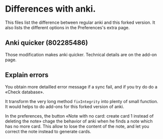 # Differences with anki.
This files list the difference between regular anki and this forked
version. It also lists the different options in the Preferences's extra page.

## Anki quicker (802285486)
Those modification makes anki quicker. Technical details are on the
add-on page.

## Explain errors
You obtain more detailled error message if a sync fail, and if you try
do do a «Check database».

It transform the very long method `fixIntegrity` into plenty of small
function. It would helps to do add-ons for this forked version of anki.

In the preferences, the button «Note with no card: create card 1
instead of deleting the note» chage the behavior of anki when he finds
a note which has no more card. This allow to lose the content of the
note, and let you correct the note instead to generate cards.

